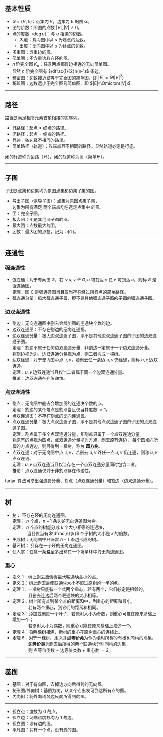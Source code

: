 ## 基本性质
- $G=(V,E)$：点集为 $V$，边集为 $E$ 的图 $G$。
- 图的阶数：即图的点数 $|V|,|V|\not= 0$。
- 点的度数（$\deg u$）：与 $u$ 相连的边数。
  - 入度：有向图中以 $u$ 为起点的边数。
  - 出度：无向图中以 $u$ 为终点的边数。
- 多重图：含重边的图。
- 简单图：不含重边和自环的图。
- $n$ 阶完全图 $K_n$：任意两点都有边相连的无向简单图。  
  显然 $n$ 阶完全图有 $\dfrac{1}{2}n(n-1)$ 条边。
- 稠密图：边数接近或等于完全图的简单图，即 $|E|=\Theta(|V|^2)$
- 稀疏图：边数远小于完全图的简单图，即 $|E|=\Omicron(|V|)$
-----------------------------------
## 路径
路径是满足相邻元素首尾相接的边序列。
- 开路径：起点 $\not=$ 终点的路径。
- 闭路径：起点 $=$ 终点的路径。
- 行迹：各边互不相同的路径。
- 简单路径（轨道）：各端点互不相同的路径。显然轨道必定是行迹。  

闭的行迹称为回路（环），闭的轨道称为圈（简单环）。 

---------------------------------------
## 子图
子图是点集和边集均为原图点集和边集子集的图。
- 导出子图（诱导子图）：点集为原图点集子集，  
  边集为所有满足 两个端点均在选定点集中 的图。
- 团：完全子图。
- 极大团：不是其他团子图的图。
- 最大团：点数最大的团。
- 团数：最大团的点数，记为 $\omega(G)$。
--------------------------------------
## 连通性

### 强连通性
- 强连通：对于有向图 $G$，若 $\forall u,v\in G,u$ 可到达 $v$ 且 $v$ 可到达 $u$，则称 $G$ 是强连通图。  
  定理：图 $G$ 是强连通图当且仅当存在经过所有点的简单路径。
- 强连通分量：极大强连通子图，即不是其他强连通子图的子图的强连通子图。

### 边双连通性

- 割边：无向连通图中删去会增加图的连通块个数的边。  
- 边双连通图：不存在割边的无向连通图。
- 边双连通分量：极大边双连通子图，即不是其他边双连通子图的子图的边双连通子图。  
  定理：割边不属于任何边双连通分量，非割边一定属于一个边双连通分量。  
	   将割边视为边，边双连通分量视为点，则二者构成一棵树。  
- 边双连通：对于无向图中点 $u,v$，若删去任一条边 $u,v$ 仍连通，则称 $u,v$ 边双连通。  
  定理：$u,v$ 边双连通当且仅当二者属于同一个边双连通分量。  
  推论：边双连通存在传递性。

### 点双连通性

- 割点：无向图中删去会增加图的连通块个数的点。  
  定理：割边的某个端点是割点当且仅当其度数 $>1$。
- 点双连通图：不存在割点的无向连通图。
- 点双连通分量：极大点双连通子图，即不是其他点双连通子图的子图的点双连通子图。  
  定理：割点属于多个点双连通分量，非割点只属于一个点双连通分量。  
  将原有的点视为圆点，点双连通分量视为方点，删去原有连边，
  每个圆点向所属的方点连边，则可得到一棵树，称为 **圆方树**。
- 点双连通：对于无向图中点 $u,v$，若删去 $u,v$ 外任一点 $u,v$ 仍连通，则称 $u,v$ 点双连通。  
  定理：$u,v$ 点双连通当且仅当存在一个点双连通分量同时包含二者。  
  推论：点双连通仅对于非割点存在传递性。


tarjan 算法可求出强连通分量、割点（点双连通分量）和割边（边双连通分量）。

-------------------------------------

## 树
- 树： 不存在环的无向连通图。  
  定理： $n$ 个点，$n-1$ 条边的无向连通图为树。  
  定理： $n$ 个点的树能分成 $k$ 个大小相等的连通块，  
  $\qquad\quad$当且仅当有 $\dfrac{n}{k}$ 个子树的大小是 $k$ 的倍数。
- 生成树：无向图中只保留 $n-1$ 条边形成的树。
- 基环树： 只存在一个环的无向连通图。
- 仙人掌：任意一条**边**至多出现在一个简单环中的无向连通图。

### 重心
- 定义 1：树上删去后使得最大联通块最小的点。    
- 定义 2：树上删去后使联通块大小不超过原树的一半的点。  
- 定理 1：一棵树只能有一个或两个重心，若有两个，它们必定是相邻的，    
  $\qquad\quad$ 且删去连边后两个联通块的大小相等。  
- 定理 2：树上所有点到某个点的距离**和**中，到重心的距离和最小。  
  $\qquad\quad$ 若有两个重心，到它们的距离和相同。  
- 定理 3：添加或删除一个叶子，若原树大小为奇数，则重心可能在原来基础上增加一个；  
  $\qquad\quad$ 若原树大小为偶数，则重心可能在原来基础上减少一个。   
- 定理 4：将两棵树相连，新树的重心在原树重心的连线上。  
- 定理 5：对于一棵树，定义其**点等价类**为作为根时所得的有根树同构的点集，  
  $\qquad\quad$ **边等价类**为删去后所得的两个联通块分别同构的边集，  
  $\qquad\quad$ 则 点等价类数 $-$ 边等价类数 $+$ 重心数 $=2$。
-----------------------------------
## 基图
- 基图：对于有向图，去掉边方向后得到的无向图。
- 树形图/外向树：基图为树，从某个点出发可到达所有点的图。
- 内向树：将外向树的边反向所得到的图。

-------------------------------------
- 孤立点：度数为 $0$ 的点。
- 孤立边：两端点度数均为 $1$ 的边。
- 孤立图：没有边的图。
- 平凡图：只有一个点，没有边的图。